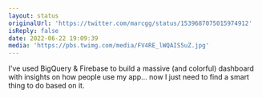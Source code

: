 ```yaml
---
layout: status
originalUrl: 'https://twitter.com/marcgg/status/1539687075015974912'
isReply: false
date: 2022-06-22 19:09:39
media: 'https://pbs.twimg.com/media/FV4RE_lWQAIS5uZ.jpg'
---
```


I've used BigQuery &amp; Firebase to build a massive (and colorful) dashboard with insights on how people use my app... now I just need to find a smart thing to do based on it. 
